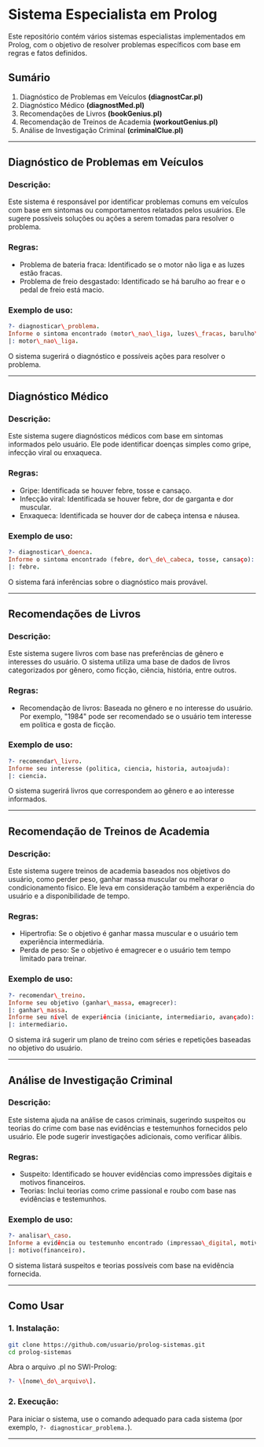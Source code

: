 Sistema Especialista em Prolog
==============================

Este repositório contém vários sistemas especialistas implementados em Prolog, com o objetivo de resolver problemas específicos com base em regras e fatos definidos.

Sumário
-------

1.  Diagnóstico de Problemas em Veículos **(diagnostCar.pl)**
2.  Diagnóstico Médico **(diagnostMed.pl)**
3.  Recomendações de Livros **(bookGenius.pl)**
4.  Recomendação de Treinos de Academia **(workoutGenius.pl)**
5.  Análise de Investigação Criminal **(criminalClue.pl)**

* * *

Diagnóstico de Problemas em Veículos
------------------------------------

### Descrição:

Este sistema é responsável por identificar problemas comuns em veículos com base em sintomas ou comportamentos relatados pelos usuários. Ele sugere possíveis soluções ou ações a serem tomadas para resolver o problema.

### Regras:

*   Problema de bateria fraca: Identificado se o motor não liga e as luzes estão fracas.
*   Problema de freio desgastado: Identificado se há barulho ao frear e o pedal de freio está macio.

### Exemplo de uso:

```prolog
?- diagnosticar\_problema.
Informe o sintoma encontrado (motor\_nao\_liga, luzes\_fracas, barulho\_ao\_frear, pedal\_freio\_macio): 
|: motor\_nao\_liga.
```
    

O sistema sugerirá o diagnóstico e possíveis ações para resolver o problema.

* * *

Diagnóstico Médico
------------------

### Descrição:

Este sistema sugere diagnósticos médicos com base em sintomas informados pelo usuário. Ele pode identificar doenças simples como gripe, infecção viral ou enxaqueca.

### Regras:

*   Gripe: Identificada se houver febre, tosse e cansaço.
*   Infecção viral: Identificada se houver febre, dor de garganta e dor muscular.
*   Enxaqueca: Identificada se houver dor de cabeça intensa e náusea.

### Exemplo de uso:

```prolog
?- diagnosticar\_doenca.
Informe o sintoma encontrado (febre, dor\_de\_cabeca, tosse, cansaço): 
|: febre.
```
    

O sistema fará inferências sobre o diagnóstico mais provável.

* * *

Recomendações de Livros
-----------------------

### Descrição:

Este sistema sugere livros com base nas preferências de gênero e interesses do usuário. O sistema utiliza uma base de dados de livros categorizados por gênero, como ficção, ciência, história, entre outros.

### Regras:

*   Recomendação de livros: Baseada no gênero e no interesse do usuário. Por exemplo, "1984" pode ser recomendado se o usuário tem interesse em política e gosta de ficção.

### Exemplo de uso:

```prolog
?- recomendar\_livro.
Informe seu interesse (politica, ciencia, historia, autoajuda): 
|: ciencia.
```
    

O sistema sugerirá livros que correspondem ao gênero e ao interesse informados.

* * *

Recomendação de Treinos de Academia
-----------------------------------

### Descrição:

Este sistema sugere treinos de academia baseados nos objetivos do usuário, como perder peso, ganhar massa muscular ou melhorar o condicionamento físico. Ele leva em consideração também a experiência do usuário e a disponibilidade de tempo.

### Regras:

*   Hipertrofia: Se o objetivo é ganhar massa muscular e o usuário tem experiência intermediária.
*   Perda de peso: Se o objetivo é emagrecer e o usuário tem tempo limitado para treinar.

### Exemplo de uso:

```prolog
?- recomendar\_treino.
Informe seu objetivo (ganhar\_massa, emagrecer): 
|: ganhar\_massa.
Informe seu nível de experiência (iniciante, intermediario, avançado): 
|: intermediario.
```
    

O sistema irá sugerir um plano de treino com séries e repetições baseadas no objetivo do usuário.

* * *

Análise de Investigação Criminal
--------------------------------

### Descrição:

Este sistema ajuda na análise de casos criminais, sugerindo suspeitos ou teorias do crime com base nas evidências e testemunhos fornecidos pelo usuário. Ele pode sugerir investigações adicionais, como verificar álibis.

### Regras:

*   Suspeito: Identificado se houver evidências como impressões digitais e motivos financeiros.
*   Teorias: Inclui teorias como crime passional e roubo com base nas evidências e testemunhos.

### Exemplo de uso:

```prolog
?- analisar\_caso.
Informe a evidência ou testemunho encontrado (impressao\_digital, motivo, testemunha, alibi): 
|: motivo(financeiro).
```
    

O sistema listará suspeitos e teorias possíveis com base na evidência fornecida.

* * *

Como Usar
---------

### 1\. Instalação:

```bash
git clone https://github.com/usuario/prolog-sistemas.git
cd prolog-sistemas
```
    

Abra o arquivo .pl no SWI-Prolog:
```prolog
?- \[nome\_do\_arquivo\].
```
    

### 2\. Execução:

Para iniciar o sistema, use o comando adequado para cada sistema (por exemplo, `?- diagnosticar_problema.`).

* * *
